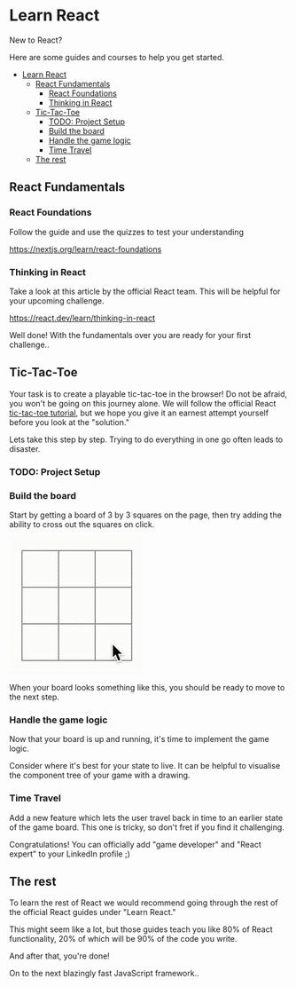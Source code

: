 # Learn React

New to React?

Here are some guides and courses to help you get started.

- [Learn React](#learn-react)
  - [React Fundamentals](#react-fundamentals)
    - [React Foundations](#react-foundations)
    - [Thinking in React](#thinking-in-react)
  - [Tic-Tac-Toe](#tic-tac-toe)
    - [TODO: Project Setup](#todo-project-setup)
    - [Build the board](#build-the-board)
    - [Handle the game logic](#handle-the-game-logic)
    - [Time Travel](#time-travel)
  - [The rest](#the-rest)

## React Fundamentals

### React Foundations

Follow the guide and use the quizzes to test your understanding

<https://nextjs.org/learn/react-foundations>

### Thinking in React

Take a look at this article by the official React team. This will be helpful for your upcoming challenge.

<https://react.dev/learn/thinking-in-react>

Well done!
With the fundamentals over you are ready for your first challenge..

## Tic-Tac-Toe

Your task is to create a playable tic-tac-toe in the browser!
Do not be afraid,
you won't be going on this journey alone.
We will follow the official React [tic-tac-toe tutorial](https://react.dev/learn/tutorial-tic-tac-toe),
but we hope you give it an earnest attempt yourself before you look at the "solution."

Lets take this step by step.
Trying to do everything in one go often leads to disaster.

### TODO: Project Setup

### Build the board

Start by getting a board of 3 by 3 squares on the page,
then try adding the ability to cross out the squares on click.

![Cursor clicking on empty squares in a 3 by 3 grid. When they are clicked, they get crossed out with an X](learn-react/tictac-adding-x-s.gif)

When your board looks something like this,
you should be ready to move to the next step.

### Handle the game logic

Now that your board is up and running,
it's time to implement the game logic.

Consider where it's best for your state to live.
It can be helpful to visualise the component tree of your game with a drawing.

### Time Travel

Add a new feature which lets the user travel back in time to an earlier state of the game board.
This one is tricky,
so don't fret if you find it challenging.

Congratulations!
You can officially add "game developer" and "React expert" to your LinkedIn profile ;)

## The rest

To learn the rest of React we would recommend going through the rest of the official React guides under "Learn React."

This might seem like a lot,
but those guides teach you like 80% of React functionality,
20% of which will be 90% of the code you write.

And after that, you're done!

On to the next blazingly fast JavaScript framework..
